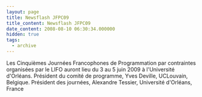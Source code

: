 ```yaml
---
layout: page
title: Newsflash JFPC09
title_content: Newsflash JFPC09
date_content: 2008-08-10 06:30:34.000000
hidden: true
tags:
  - archive
---
```

Les Cinquièmes Journées Francophones de Programmation par contraintes
organisées par le LIFO auront lieu du 3 au 5 juin 2009 à l'Université
d'Orléans. Président du comité de programme, Yves Deville, UCLouvain,
Belgique. Président des journées, Alexandre Tessier, Université d'Orléans,
France

